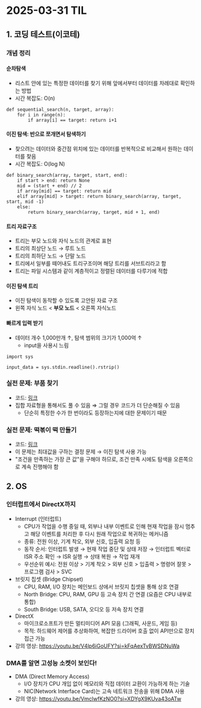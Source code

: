 # 2025-03-31 TIL

## 1. 코딩 테스트(이코테)
### 개념 정리
#### 순차탐색
- 리스트 안에 있는 특정한 데이터를 찾기 위해 앞에서부터 데이터를 차례대로 확인하는 방법
- 시간 복잡도: O(n)
```
def sequential_search(n, target, array):
	for i in range(n):
		if array[i] == target: return i+1
```

#### 이진 탐색: 반으로 쪼개면서 탐색하기
- 찾으려는 데이터와 중간점 위치에 있는 데이터를 반복적으로 비교해서 원하는 데이터를 찾음
- 시간 복잡도: O(log N)
```
def binary_search(array, target, start, end):
	if start > end: return None
	mid = (start + end) // 2
	if array[mid] == target: return mid
	elif array[mid] > target: return binary_search(array, target, start, mid -1)
	else:
		return binary_search(array, target, mid + 1, end)
```

#### 트리 자료구조
- 트리는 부모 노드와 자식 노드의 관계로 표현
- 트리의 최상단 노드 → 루트 노드
- 트리의 최하단 노드 → 단말 노드
- 트리에서 일부를 떼어내도 트리구조이며 해당 트리를 서브트리라고 함
- 트리는 파일 시스템과 같이 계층적이고 정렬된 데이터를 다루기에 적합

#### 이진 탐색 트리
- 이진 탐색이 동작할 수 있도록 고안된 자료 구조
- 왼쪽 자식 노드 < **부모 노드** < 오른쪽 자식노드

#### 빠르게 입력 받기
- 데이터 개수 1,000만개 ↑, 탐색 범위의 크기가 1,000억 ↑
    - input을 사용시 느림
```
import sys

input_data = sys.stdin.readline().rstrip()
```

### 실전 문제: 부품 찾기
- 코드: [링크](https://github.com/achieve00/CodingTest/blob/main/%EC%9D%B4%EC%BD%94%ED%85%8C/%EC%9D%B4%EC%A7%84%ED%83%90%EC%83%89/%EB%B6%80%ED%92%88%EC%B0%BE%EA%B8%B0.py)
- 집합 자료형을 통해서도 풀 수 있음 ⇒ 그럴 경우 코드가 더 단순해질 수 있음
    - 단순히 특정한 수가 한 번이라도 등장하는지에 대한 문제이기 때문

### 실전 문제: 떡볶이 떡 만들기
- 코드: [링크](https://github.com/achieve00/CodingTest/blob/main/%EC%9D%B4%EC%BD%94%ED%85%8C/%EC%9D%B4%EC%A7%84%ED%83%90%EC%83%89/%EB%96%A1%EB%B3%B6%EC%9D%B4%20%EB%96%A1%20%EB%A7%8C%EB%93%A4%EA%B8%B0.py)
- 이 문제는 최대값을 구하는 결정 문제 → 이진 탐색 사용 가능
- "조건을 만족하는 가장 큰 값"을 구해야 하므로, 조건 만족 시에도 탐색을 오른쪽으로 계속 진행해야 함

## 2. OS
### 인터럽트에서 DirectX까지
- Interrupt (인터럽트)
    - CPU가 작업을 수행 중일 때, 외부나 내부 이벤트로 인해 현재 작업을 잠시 멈추고 해당 이벤트를 처리한 후 다시 원래 작업으로 복귀하는 메커니즘
    - 종류: 전원 이상, 기계 착오, 외부 신호, 입출력 요청 등
    - 동작 순서: 인터럽트 발생 → 현재 작업 중단 및 상태 저장 → 인터럽트 벡터로 ISR 주소 확인 → ISR 실행 → 상태 복원 → 작업 재개
    - 우선순위 예시: 전원 이상 > 기계 착오 > 외부 신호 > 입출력 > 명령어 잘못 > 프로그램 검사 > SVC
- 브릿지 칩셋 (Bridge Chipset)
    - CPU, RAM, I/O 장치는 메인보드 상에서 브릿지 칩셋을 통해 상호 연결
    - North Bridge: CPU, RAM, GPU 등 고속 장치 간 연결 (요즘은 CPU 내부로 통합)
    - South Bridge: USB, SATA, 오디오 등 저속 장치 연결
- DirectX
    - 마이크로소프트가 만든 멀티미디어 API 모음 (그래픽, 사운드, 게임 등)
    - 목적: 하드웨어 제어를 추상화하여, 복잡한 드라이버 호출 없이 API만으로 장치 접근 가능
- 강의 영상: https://youtu.be/V4lp6iGoUFY?si=kFqAexTvBWSDNuWa

### DMA를 알면 고성능 소켓이 보인다!
-  DMA (Direct Memory Access)
    - I/O 장치가 CPU 개입 없이 메모리와 직접 데이터 교환이 가능하게 하는 기술
    - NIC(Network Interface Card)는 고속 네트워크 전송을 위해 DMA 사용
- 강의 영상: https://youtu.be/VmclwfKzNO0?si=XDYgX9KUva43oATw